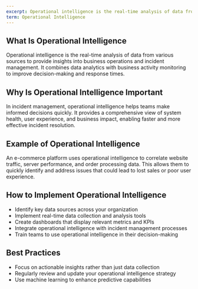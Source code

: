 ```yaml
---
excerpt: Operational intelligence is the real-time analysis of data from various sources to provide insights into business operations and incident management.
term: Operational Intelligence
---
```

## What Is Operational Intelligence

Operational intelligence is the real-time analysis of data from various sources to provide insights into business operations and incident management. It combines data analytics with business activity monitoring to improve decision-making and response times.

## Why Is Operational Intelligence Important

In incident management, operational intelligence helps teams make informed decisions quickly. It provides a comprehensive view of system health, user experience, and business impact, enabling faster and more effective incident resolution.

## Example of Operational Intelligence

An e-commerce platform uses operational intelligence to correlate website traffic, server performance, and order processing data. This allows them to quickly identify and address issues that could lead to lost sales or poor user experience.

## How to Implement Operational Intelligence

- Identify key data sources across your organization
- Implement real-time data collection and analysis tools
- Create dashboards that display relevant metrics and KPIs
- Integrate operational intelligence with incident management processes
- Train teams to use operational intelligence in their decision-making

## Best Practices

- Focus on actionable insights rather than just data collection
- Regularly review and update your operational intelligence strategy
- Use machine learning to enhance predictive capabilities